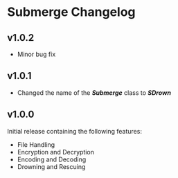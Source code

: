 # Submerge Changelog

## v1.0.2
- Minor bug fix

## v1.0.1
- Changed the name of the ***Submerge*** class to ***SDrown***

## v1.0.0
Initial release containing the following features:
- File Handling
- Encryption and Decryption
- Encoding and Decoding
- Drowning and Rescuing
